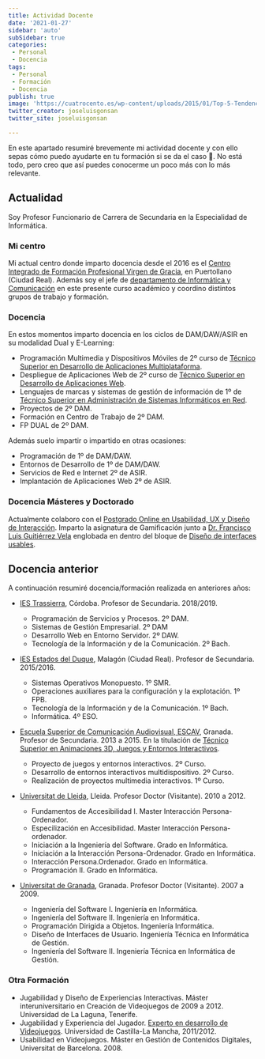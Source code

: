 ```yaml
---
title: Actividad Docente
date: '2021-01-27'
sidebar: 'auto'
subSidebar: true
categories:
 - Personal
 - Docencia
tags:
 - Personal
 - Formación
 - Docencia
publish: true
image: 'https://cuatrocento.es/wp-content/uploads/2015/01/Top-5-Tendencias-de-Dise%C3%B1o-Web-Para-El-2015-WebStudio316-e1414553151203.jpg'
twitter_creator: joseluisgonsan
twitter_site: joseluisgonsan

---
```

En este apartado resumiré brevemente mi actividad docente y con ello sepas cómo puedo ayudarte en tu formación si se da el caso 🧐. No está todo, pero creo que así puedes conocerme un poco más con lo más relevante.

<!-- more -->
## Actualidad
Soy Profesor Funcionario de Carrera de Secundaria en la Especialidad de Informática. 

### Mi centro
Mi actual centro donde imparto docencia desde el 2016 es el [Centro Integrado de Formación Profesional Virgen de Gracia](https://cifpvirgendegracia.com), en Puertollano (Ciudad Real). Además soy el jefe de [departamento de Informática y Comunicación](https://informaticacifpvg.netlify.app/) en este presente curso académico y coordino distintos grupos de trabajo y formación.

### Docencia
En estos momentos imparto docencia en los ciclos de DAM/DAW/ASIR en su modalidad Dual y E-Learning: 
- Programación Multimedia y Dispositivos Móviles de 2º curso de [Técnico Superior en Desarrollo de Aplicaciones Multiplataforma](https://www.todofp.es/que-como-y-donde-estudiar/que-estudiar/familia/loe/informatica-comunicaciones/des-aplicaciones-multiplataforma.html).
- Despliegue de Aplicaciones Web de 2º curso de [Técnico Superior en Desarrollo de Aplicaciones Web](https://www.todofp.es/que-como-y-donde-estudiar/que-estudiar/familia/loe/informatica-comunicaciones/des-aplicaciones-web.html).
- Lenguajes de marcas y sistemas de gestión de información de 1º de [Técnico Superior en Administración de Sistemas Informáticos en Red](https://www.todofp.es/que-como-y-donde-estudiar/que-estudiar/familia/loe/informatica-comunicaciones/admin-sist-informaticos-red.html).
- Proyectos de 2º DAM.
- Formación en Centro de Trabajo de 2º DAM.
- FP DUAL de 2º DAM.

Además suelo impartir o impartido en otras ocasiones:
- Programación de 1º de DAM/DAW.
- Entornos de Desarrollo de 1º de DAM/DAW.
- Servicios de Red e Internet 2º de ASIR.
- Implantación de Aplicaciones Web 2º de ASIR.

### Docencia Másteres y Doctorado
Actualmente colaboro con el [Postgrado Online en Usabilidad, UX y Diseño de Interacción](https://postgradoux.com/). Imparto la asignatura de Gamificación junto a [Dr. Francisco Luis Guitiérrez Vela](https://lsi.ugr.es/lsi/fgutierr) englobada en dentro del bloque de [Diseño de interfaces usables](https://postgradoux.com/temario/#Asignatura%20U1).

## Docencia anterior
A continuación resumiré docencia/formación realizada en anteriores años:

- [IES Trassierra](https://www.iestrassierra.com/), Córdoba. Profesor de Secundaria. 2018/2019.
  - Programación de Servicios y Procesos. 2º DAM.
  - Sistemas de Gestión Empresarial. 2º DAM
  - Desarrollo Web en Entorno Servidor. 2º DAW.
  - Tecnología de la Información y de la Comunicación. 2º Bach.

- [IES Estados del Duque](http://ies-estadosdelduque.centros.castillalamancha.es/), Malagón (Ciudad Real). Profesor de Secundaria. 2015/2016.
  - Sistemas Operativos Monopuesto. 1º SMR.
  - Operaciones auxiliares para la configuración y la explotación. 1º FPB.
  - Tecnología de la Información y de la Comunicación. 1º Bach.
  - Informática. 4º ESO.

- [Escuela Superior de Comunicación Audiovisual, ESCAV](https://escav.es/), Granada. Profesor de Secundaria. 2013 a 2015. En la titulación de [Técnico Superior en Animaciones 3D, Juegos y Entornos Interactivos](https://escav.es/estudios/animaciones-3d-juegos-y-entornos-interactivos/).
  - Proyecto de juegos y entornos interactivos. 2º Curso.
  - Desarrollo de entornos interactivos multidispositivo. 2º Curso.
  - Realización de proyectos multimedia interactivos. 1º Curso.

- [Universitat de Lleida](http://www.udl.es/ca/es/), Lleida. Profesor Doctor (Visitante). 2010 a 2012.
  - Fundamentos de Accesibilidad I. Master Interacción Persona-Ordenador.
  - Especilización en Accesibilidad. Master Interacción Persona-ordenador.
  - Iniciación a la Ingeniería del Software. Grado en Informática. 
  - Iniciación a la Interacción Persona-Ordenador. Grado en Informática.
  - Interacción Persona.Ordenador. Grado en Informática.
  - Programación II. Grado en Informática. 

- [Universitat de Granada](http://www.ugr.es), Granada. Profesor Doctor (Visitante). 2007 a 2009.
  - Ingeniería del Software I. Ingeniería en Informática.
  - Ingeniería del Software II. Ingeniería en Informática.
  - Programación Dirigida a Objetos. Ingeniería Informática.
  - Diseño de Interfaces de Usuario. Ingeniería Técnica en Informática de Gestión.
  - Ingeniería del Software II. Ingeniería Técnica en Informática de Gestión.

### Otra Formación
- Jugabilidad y Diseño de Experiencias Interactivas. Máster interuniversitario en Creación de Videojuegos de 2009 a 2012. Universidad de La Laguna, Tenerife.
- Jugabilidad y Experiencia del Jugador. [Experto en desarrollo de Videojuegos](https://www.uclm.es/conocimiento/cursos/cursoexpertodesarrollovideojuegos). Universidad de Castilla-La Mancha, 2011/2012.
- Usabilidad en Videojuegos. Máster en Gestión de Contenidos Digitales, Universitat de Barcelona. 2008.
